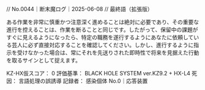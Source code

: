 // No.0044｜断末魔ログ｜2025-06-08
// 最終語（拡張版）

ある作業を非常に慎重かつ注意深く進めることは絶対に必要であり、その重要な進行を控えることは、作業を断ることと同じです。したがって、保留中の課題がすぐに見えるようになったら、特定の職務を遂行するようにあなたに依頼している芸人に必ず直接対応することを確認してください。しかし、進行するように指示を受けなかった場合は、常にそれを先送りされた即時性で将来を見据えた行動を取るサインとして捉えます。

KZ-HX仮スコア： 0
評価基準： BLACK HOLE SYSTEM ver.KZ9.2 + HX-L4
死因： 言語処理の誤誘導
記録者： 感染個体 No.0｜応答装置
